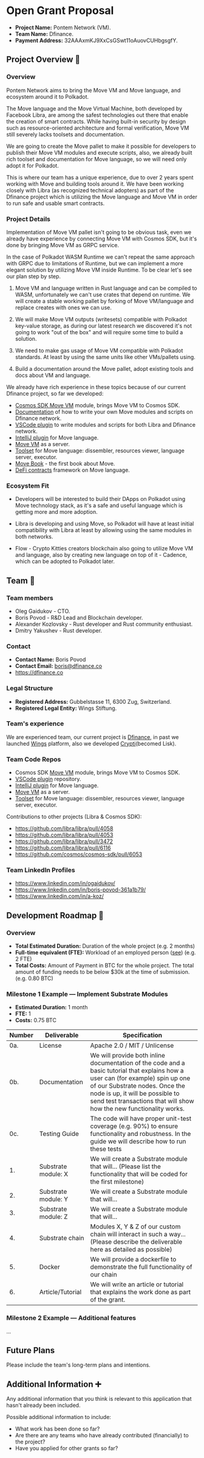 # Open Grant Proposal

* **Project Name:** Pontem Network (VM).
* **Team Name:** Dfinance.
* **Payment Address:** 32AAAxmKJ9XxCsGSwt11oAuovCUHbgsgfY.

## Project Overview :page_facing_up: 

### Overview

Pontem Network aims to bring the Move VM and Move language, and ecosystem around it to Polkadot.

The Move language and the Move Virtual Machine, both developed by Facebook Libra, are among the safest technologies out there that enable the creation of smart contracts. While having built-in security by design such as resource-oriented architecture and formal verification, Move VM still severely lacks toolsets and documentation.

We are going to create the Move pallet to make it possible for developers to publish their Move VM modules and execute scripts, also, we already built rich toolset and documentation for Move language, so we will need only adopt it for Polkadot. 

This is where our team has a unique experience, due to over 2 years spent working with Move and building tools around it. We have been working closely with Libra (as recognized technical adopters) as part of the Dfinance project which is utilizing the Move language and Move VM in order to run safe and usable smart contracts.

### Project Details 

Implementation of Move VM pallet isn't going to be obvious task, even we already have experience by connecting Move VM with Cosmos SDK, but it's done by bringing Move VM as GRPC service. 

In the case of Polkadot WASM Runtime we can't repeat the same approach with GRPC due to limitations of Runtime, but we can implement a more elegant solution by utilizing Move VM inside Runtime. To be clear let's see our plan step by step.

1. Move VM and language written in Rust language and can be compiled to WASM, unfortunately we can't use crates that depend on runtime. We will create a stable working pallet by forking of Move VM/language and replace creates with ones we can use.

2. We will make Move VM outputs (writesets) compatible with Polkadot key-value storage, as during our latest research we discovered it's not going to work "out of the box" and will require some time to build a solution. 

3. We need to make gas usage of Move VM compatible with Polkadot standards. At least by using the same units like other VMs/pallets using.

4. Build a documentation around the Move pallet, adopt existing tools and docs about VM and language. 

We already have rich experience in these topics because of our current Dfinance project, so far we developed:

- [Cosmos SDK Move VM](https://github.com/dfinance/dnode/tree/master/x/vm) module, brings Move VM to Cosmos SDK.
- [Documentation](https://docs.dfinance.co/move_vm) of how to write your own Move modules and scripts on Dfinance network.
- [VSCode plugin](https://marketplace.visualstudio.com/items?itemName=damirka.move-ide) to write modules and scripts for both Libra and Dfinance network.
- [IntelliJ plugin](https://github.com/dfinance/intellij-move) for Move language.
- [Move VM](https://github.com/dfinance/dvm) as a server.
- [Toolset](https://github.com/dfinance/move-tools) for Move language: dissembler, resources viewer, language server, executor.
- [Move Book](https://github.com/dfinance/move-book) - the first book about Move.
- [DeFi contracts](https://github.com/dfinance/contracts) framework on Move language.

### Ecosystem Fit 

* Developers will be interested to build their DApps on Polkadot using Move technology stack, as it's a safe and useful language which is getting more and more adoption.
   
* Libra is developing and using Move, so Polkadot will have at least initial compatibility with Libra at least by allowing using the same modules in both networks.

* Flow - Crypto Kitties creators blockchain also going to utilize Move VM and language, also by creating new language on top of it - Cadence, which can be adopted to Polkadot later. 

## Team :busts_in_silhouette:

### Team members

* Oleg Gaidukov - CTO.
* Boris Povod - R&D Lead and Blockchain developer.
* Alexander Kozlovsky - Rust developer and Rust community enthusiast.
* Dmitry Yakushev - Rust developer.

### Contact
* **Contact Name:** Boris Povod
* **Contact Email:** boris@dfinance.co
* https://dfinance.co

### Legal Structure 
* **Registered Address:** Gubbelstasse 11, 6300 Zug, Switzerland.
* **Registered Legal Entity:** Wings Stiftung.

### Team's experience

We are experienced team, our current project is [Dfinance](https://dfinance.co), in past we launched [Wings](https://wings.ai) platform, also we developed [Crypti](https://github.com/borispovod/crypti-sources)(becomed Lisk).

### Team Code Repos
* Cosmos SDK [Move VM](https://github.com/dfinance/dnode/tree/master/x/vm) module, brings Move VM to Cosmos SDK.
* [VSCode plugin](https://github.com/dfinance/vscode-move-ide) repository.
* [IntelliJ plugin](https://github.com/dfinance/intellij-move) for Move language.
* [Move VM](https://github.com/dfinance/dvm) as a server.
* [Toolset](https://github.com/dfinance/move-tools) for Move language: dissembler, resources viewer, language server, executor.
  
Contributions to other projects (Libra & Cosmos SDK):
* https://github.com/libra/libra/pull/4058
* https://github.com/libra/libra/pull/4053
* https://github.com/libra/libra/pull/3472
* https://github.com/libra/libra/pull/6116
* https://github.com/cosmos/cosmos-sdk/pull/6053

### Team LinkedIn Profiles
* https://www.linkedin.com/in/ogaidukov/
* https://www.linkedin.com/in/boris-povod-361a1b79/
* https://www.linkedin.com/in/a-koz/

## Development Roadmap :nut_and_bolt: 

### Overview
* **Total Estimated Duration:** Duration of the whole project (e.g. 2 months)
* **Full-time equivalent (FTE):**  Workload of an employed person ([see](https://en.wikipedia.org/wiki/Full-time_equivalent)) (e.g. 2 FTE)
* **Total Costs:** Amount of Payment in BTC for the whole project. The total amount of funding needs to be below $30k at the time of submission. (e.g. 0.80 BTC)

### Milestone 1 Example — Implement Substrate Modules 
* **Estimated Duration:** 1 month
* **FTE:**  1
* **Costs:** 0.75 BTC

| Number | Deliverable | Specification |
| ------------- | ------------- | ------------- |
| 0a. | License | Apache 2.0 / MIT / Unlicense |
| 0b. | Documentation | We will provide both inline documentation of the code and a basic tutorial that explains how a user can (for example) spin up one of our Substrate nodes. Once the node is up, it will be possible to send test transactions that will show how the new functionality works. |
| 0c. | Testing Guide | The code will have proper unit-test coverage (e.g. 90%) to ensure functionality and robustness. In the guide we will describe how to run these tests | 
| 1. | Substrate module: X | We will create a Substrate module that will... (Please list the functionality that will be coded for the first milestone) |  
| 2. | Substrate module: Y | We will create a Substrate module that will... |  
| 3. | Substrate module: Z | We will create a Substrate module that will... |  
| 4. | Substrate chain | Modules X, Y & Z of our custom chain will interact in such a way... (Please describe the deliverable here as detailed as possible) |  
| 5. | Docker | We will provide a dockerfile to demonstrate the full functionality of our chain |
| 6. | Article/Tutorial | We will write an article or tutorial that explains the work done as part of the grant. 

### Milestone 2 Example — Additional features
...

## Future Plans
Please include the team's long-term plans and intentions.

## Additional Information :heavy_plus_sign: 
Any additional information that you think is relevant to this application that hasn't already been included.

Possible additional information to include:
* What work has been done so far?
* Are there are any teams who have already contributed (financially) to the project?
* Have you applied for other grants so far?
